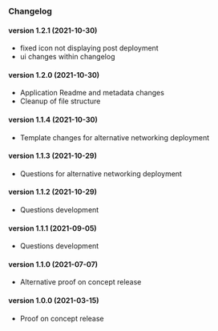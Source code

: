 ### Changelog<br>

<a name="version 1.2.1"></a>
#### version 1.2.1 (2021-10-30)

* fixed icon not displaying post deployment
* ui changes within changelog

<a name="version 1.2.0"></a>
#### version 1.2.0 (2021-10-30)

* Application Readme and metadata changes
* Cleanup of file structure

<a name="version 1.1.4"></a>
#### version 1.1.4 (2021-10-30)

* Template changes for alternative networking deployment

<a name="version 1.1.3"></a>
#### version 1.1.3 (2021-10-29)

* Questions for alternative networking deployment

<a name="version 1.1.2"></a>
#### version 1.1.2 (2021-10-29)

* Questions development

<a name="version 1.1.1"></a>
#### version 1.1.1 (2021-09-05)

* Questions development

<a name="version 1.1.0"></a>
#### version 1.1.0 (2021-07-07)

* Alternative proof on concept release

<a name="version 1.0.0"></a>
#### version 1.0.0 (2021-03-15)

* Proof on concept release
